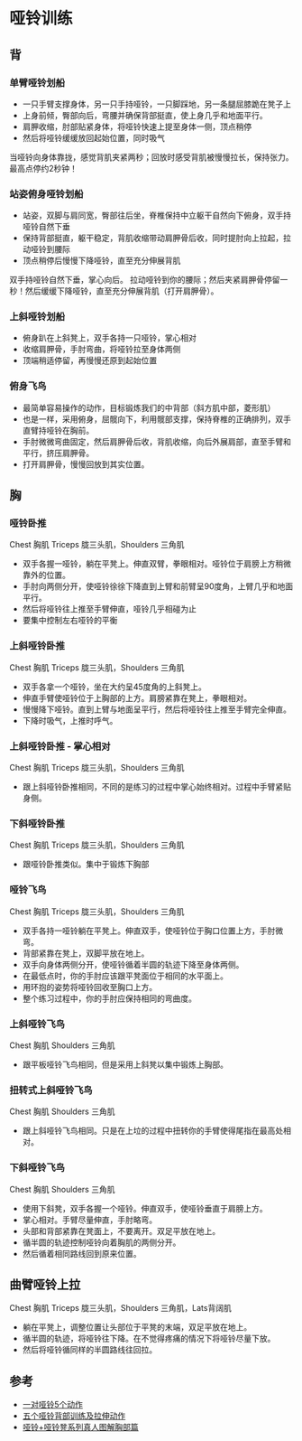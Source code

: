# 哑铃训练

## 背

### 单臂哑铃划船

* 一只手臂支撑身体，另一只手持哑铃，一只脚踩地，另一条腿屈膝跪在凳子上
* 上身前倾，臀部向后，弯腰并确保背部挺直，使上身几乎和地面平行。
* 肩胛收缩，肘部贴紧身体，将哑铃快速上提至身体一侧，顶点稍停
* 然后将哑铃缓缓放回起始位置，同时吸气

当哑铃向身体靠拢，感觉背肌夹紧两秒；回放时感受背肌被慢慢拉长，保持张力。
最高点停约2秒钟！

### 站姿俯身哑铃划船

* 站姿，双脚与肩同宽，臀部往后坐，脊椎保持中立躯干自然向下俯身，双手持哑铃自然下垂
* 保持背部挺直，躯干稳定，背肌收缩带动肩胛骨后收，同时提肘向上拉起，拉动哑铃到腰际
* 顶点稍停后慢慢下降哑铃，直至充分伸展背肌

双手持哑铃自然下垂，掌心向后。
拉动哑铃到你的腰际；然后夹紧肩胛骨停留一秒！然后缓缓下降哑铃，直至充分伸展背肌（打开肩胛骨）。

### 上斜哑铃划船

* 俯身趴在上斜凳上，双手各持一只哑铃，掌心相对
* 收缩肩胛骨，手肘弯曲，将哑铃拉至身体两侧
* 顶端稍适停留，再慢慢还原到起始位置

### 俯身飞鸟

* 最简单容易操作的动作，目标锻炼我们的中背部（斜方肌中部，菱形肌）
* 也是一样，采用俯身，屈髋向下，利用髋部支撑，保持脊椎的正确排列，双手直臂持哑铃在胸前。
* 手肘微微弯曲固定，然后肩胛骨后收，背肌收缩，向后外展肩部，直至手臂和平行，挤压肩胛骨。
* 打开肩胛骨，慢慢回放到其实位置。

## 胸

### 哑铃卧推

Chest 胸肌
Triceps 胧三头肌，Shoulders 三角肌

* 双手各握一哑铃，躺在平凳上。伸直双臂，拳眼相对。哑铃位于肩膀上方稍微靠外的位置。
* 手肘向两侧分开，使哑铃徐徐下降直到上臂和前臂呈90度角，上臂几乎和地面平行。
* 然后将哑铃往上推至手臂伸直，哑铃几乎相碰为止
* 要集中控制左右哑铃的平衡

### 上斜哑铃卧推

Chest 胸肌
Triceps 胧三头肌，Shoulders 三角肌

* 双手各拿一个哑铃，坐在大约呈45度角的上斜凳上。
* 伸直手臂使哑铃位于上胸部的上方。肩膀紧靠在凳上，拳眼相对。
* 慢慢降下哑铃。直到上臂与地面呈平行，然后将哑铃往上推至手臂完全伸直。
* 下降时吸气，上推时呼气。

### 上斜哑铃卧推 - 掌心相对

Chest 胸肌
Triceps 胧三头肌，Shoulders 三角肌

* 跟上斜哑铃卧推相同，不同的是练习的过程中掌心始终相对。过程中手臂紧贴身侧。

### 下斜哑铃卧推

Chest 胸肌
Triceps 胧三头肌，Shoulders 三角肌

* 跟哑铃卧推类似。集中于锻炼下胸部

### 哑铃飞鸟

Chest 胸肌
Triceps 胧三头肌，Shoulders 三角肌

* 双手各持一哑铃躺在平凳上。伸直双手，使哑铃位于胸口位置上方，手肘微弯。
* 背部紧靠在凳上，双脚平放在地上。
* 双手向身体两侧分开，使哑铃循着半圆的轨迹下降至身体两侧。
* 在最低点时，你的手肘应该跟平凳面位于相同的水平面上。
* 用环抱的姿势将哑铃回收至胸口上方。
* 整个练习过程中，你的手肘应保持相同的弯曲度。

### 上斜哑铃飞鸟

Chest 胸肌
Shoulders 三角肌

* 跟平板哑铃飞鸟相同，但是采用上斜凳以集中锻炼上胸部。

### 扭转式上斜哑铃飞鸟

Chest 胸肌
Shoulders 三角肌

* 跟上斜哑铃飞鸟相同。只是在上垃的过程中扭转你的手臂使得尾指在最高处相对。

### 下斜哑铃飞鸟

Chest 胸肌
Shoulders 三角肌

* 使用下斜凳，双手各握一个哑铃。伸直双手，使哑铃垂直于肩膀上方。
* 掌心相对。手臂尽量伸直，手肘略弯。
* 头部和背部紧靠在凳面上，不要离开。双足平放在地上。
* 循半圆的轨迹控制哑铃向着胸肌的两侧分开。
* 然后循着相同路线回到原来位置。

## 曲臂哑铃上拉

Chest 胸肌
Triceps 胧三头肌，Shoulders 三角肌，Lats背阔肌

* 躺在平凳上，调整位置让头部位于平凳的末端，双足平放在地上。
* 循半圆的轨迹，将哑铃往下降。在不觉得疼痛的情况下将哑铃尽量下放。
* 然后将哑铃循同样的半圆路线往回拉。

## 参考

* [一对哑铃5个动作](https://baijiahao.baidu.com/s?id=1628513678644818368&wfr=spider&for=pc)
* [五个哑铃背部训练及拉伸动作](https://www.sohu.com/a/195613636_672690)
* [哑铃+哑铃凳系列真人图解胸部篇](https://tieba.baidu.com/p/1333439218?red_tag=2580562923)
